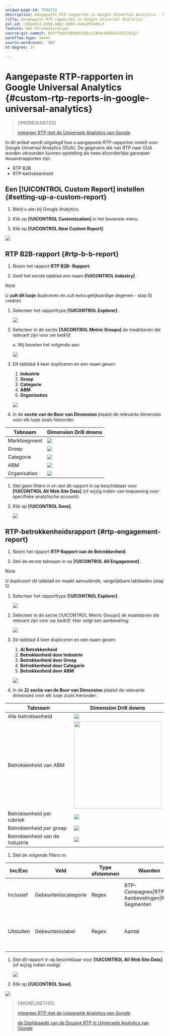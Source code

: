 ```yaml
---
unique-page-id: 7504218
description: Aangepaste RTP-rapporten in Google Universal Analytics - Marketo Docs - Productdocumentatie
title: Aangepaste RTP-rapporten in Google Universal Analytics
exl-id: c8b1e653-03b8-48bc-b80d-3e6cdf3485c3
feature: Web Personalization
source-git-commit: 0d37fbdb7d08901458c1744dc68893e155176327
workflow-type: tm+mt
source-wordcount: '362'
ht-degree: 1%

---
```


# Aangepaste RTP-rapporten in Google Universal Analytics {#custom-rtp-reports-in-google-universal-analytics}

>[!PREREQUISITES]
>
>[ integreer RTP met de Universele Analytics van Google ](/help/marketo/product-docs/web-personalization/reporting-for-web-personalization/web-analytics-integrations/integrate-rtp-with-google-universal-analytics.md)

In dit artikel wordt uitgelegd hoe u aangepaste RTP-rapporten instelt voor Google Universal Analytics (GUA).  De gegevens die van RTP naar GUA worden verzonden kunnen opstelling als twee afzonderlijke geroepen douanerapporten zijn:

* RTP B2B
* RTP-betrokkenheid

## Een [!UICONTROL Custom Report] instellen {#setting-up-a-custom-report}

1. Meld u aan bij Google Analytics.

1. Klik op **[!UICONTROL Customization]** in het bovenste menu.

1. Klik op **[!UICONTROL New Custom Report]**.

![](assets/image2015-3-22-16-3a10-3a48.png)

## RTP B2B-rapport {#rtp-b-b-report}

1. Noem het rapport **RTP B2B- Rapport**.

1. Geef het eerste tabblad een naam **[!UICONTROL Industry]** .

>[!NOTE]
>
>U **zult dit lusje** dupliceren en zult extra gelijkaardige degenen - stap 5) creëren

1. Selecteer het rapporttype **[!UICONTROL Explorer]** .

   ![](assets/image2015-3-22-16-3a15-3a25.png)

1. Selecteer in de sectie **[!UICONTROL Metric Groups]** de maatstaven die relevant zijn voor uw bedrijf.

   a. Wij bevelen het volgende aan:

   ![](assets/image2015-3-22-16-3a16-3a40.png)

1. Dit tabblad 4 keer dupliceren en een naam geven:

   1. **Industrie**
   1. **Groep**
   1. **Categorie**
   1. **ABM**
   1. **Organisaties**

   ![](assets/image2015-3-22-16-3a17-3a41.png)

1. In de **sectie van de Boor van Dimension** plaatst de relevante dimensies voor elk lusje zoals hieronder.

<table> 
 <thead> 
  <tr> 
   <th> 
    <div>
      Tabnaam 
    </div></th> 
   <th> 
    <div>
      Dimension Drill downs
    </div></th> 
  </tr> 
 </thead> 
 <tbody> 
  <tr> 
   <td>Marktsegment</td> 
   <td><img src="assets/1.png" data-linked-resource-id="7514675" data-linked-resource-type="attachment" data-base-url="https://docs.marketo.com" data-linked-resource-container-id="7504218"></td> 
  </tr> 
  <tr> 
   <td>Groep</td> 
   <td><img src="assets/2.png" data-linked-resource-id="7514674" data-linked-resource-type="attachment" data-base-url="https://docs.marketo.com" data-linked-resource-container-id="7504218"></td> 
  </tr> 
  <tr> 
   <td>Categorie</td> 
   <td><img src="assets/3.png" data-linked-resource-id="7514673" data-linked-resource-type="attachment" data-base-url="https://docs.marketo.com" data-linked-resource-container-id="7504218"></td> 
  </tr> 
  <tr> 
   <td>ABM</td> 
   <td><img src="assets/5.png" data-linked-resource-id="7514677" data-linked-resource-type="attachment" data-base-url="https://docs.marketo.com" data-linked-resource-container-id="7504218"></td> 
  </tr> 
  <tr> 
   <td>Organisaties</td> 
   <td><img src="assets/5.png" data-linked-resource-id="7514677" data-linked-resource-type="attachment" data-base-url="https://docs.marketo.com" data-linked-resource-container-id="7504218"></td> 
  </tr> 
 </tbody> 
</table>

1. Stel geen filters in en stel dit rapport in op beschikbaar voor **[!UICONTROL All Web Site Data]** (of wijzig indien van toepassing voor specifieke analytische account).

1. Klik op **[!UICONTROL Save]**.

   ![](assets/image2015-3-22-16-3a21-3a23.png)

## RTP-betrokkenheidsrapport {#rtp-engagement-report}

1. Noem het rapport **RTP Rapport van de Betrokkenheid**.

1. Stel de eerste tabnaam in op **[!UICONTROL All Engagement]** .

>[!NOTE]
>
>U dupliceert dit tabblad en maakt aanvullende, vergelijkbare tabbladen (stap 5)

1. Selecteer het rapporttype **[!UICONTROL Explorer]** .

   ![](assets/image2015-3-22-16-3a23-3a36.png)

1. Selecteer in de sectie [!UICONTROL Metric Groups] de maatstaven die relevant zijn voor uw bedrijf. Hier volgt een aanbeveling:

   ![](assets/image2015-3-22-16-3a24-3a57.png)

1. Dit tabblad 4 keer dupliceren en een naam geven:

   1. **Al Betrokkenheid**
   1. **Betrokkenheid door Industrie**
   1. **Betrokkenheid door Groep**
   1. **Betrokkenheid door Categorie**
   1. **Betrokkenheid door ABM**

   ![](assets/image2015-3-22-16-3a26-3a21.png)

1. In de **2&rbrace; sectie van de Boor van Dimension** plaatst de relevante dimensies voor elk lusje zoals hieronder:

<table> 
 <thead> 
  <tr> 
   <th> 
    <div>
      Tabnaam 
    </div></th> 
   <th> 
    <div>
      Dimension Drill downs 
    </div></th> 
  </tr> 
 </thead> 
 <tbody> 
  <tr> 
   <td>Alle betrokkenheid</td> 
   <td><img src="assets/a.png" data-linked-resource-id="7514683" data-linked-resource-type="attachment" data-base-url="https://docs.marketo.com" data-linked-resource-container-id="7504218"></td> 
  </tr> 
  <tr> 
   <td>Betrokkenheid van ABM</td> 
   <td><img width="277" src="assets/4.png" data-linked-resource-id="7514678" data-linked-resource-type="attachment" data-base-url="https://docs.marketo.com" data-linked-resource-container-id="7504218"></td> 
  </tr> 
  <tr> 
   <td>Betrokkenheid per rubriek</td> 
   <td><img src="assets/a.png" data-linked-resource-id="7514683" data-linked-resource-type="attachment" data-base-url="https://docs.marketo.com" data-linked-resource-container-id="7504218"></td> 
  </tr> 
  <tr> 
   <td>Betrokkenheid per groep</td> 
   <td><img src="assets/c.png" data-linked-resource-id="7514681" data-linked-resource-type="attachment" data-base-url="https://docs.marketo.com" data-linked-resource-container-id="7504218"></td> 
  </tr> 
  <tr> 
   <td>Betrokkenheid van de industrie</td> 
   <td><img src="assets/b.png" data-linked-resource-id="7514682" data-linked-resource-type="attachment" data-base-url="https://docs.marketo.com" data-linked-resource-container-id="7504218"></td> 
  </tr> 
 </tbody> 
</table>

1. Stel de volgende filters in:

<table> 
 <thead> 
  <tr> 
   <th> 
    <div>
      Inc/Exc 
    </div></th> 
   <th> 
    <div>
      Veld 
    </div></th> 
   <th> 
    <div>
      Type afstemmen 
    </div></th> 
   <th> 
    <div>
      Waarden 
    </div></th> 
   <th colspan="1"> 
    <div>
      Opmerkingen 
    </div></th> 
  </tr> 
 </thead> 
 <tbody> 
  <tr> 
   <td><p>Inclusief</p></td> 
   <td><p><span class="uicontrol">Gebeurteniscategorie</span></p></td> 
   <td>Regex</td> 
   <td>RTP-Campagnes|RTP-Aanbevelingen|RTP-Segmenten</td> 
   <td colspan="1">Hiermee filtert u alle andere aangepaste gebeurtenissen die niet gerelateerd zijn aan RTP</td> 
  </tr> 
  <tr> 
   <td>Uitsluiten</td> 
   <td><span class="uicontrol">Gebeurtenislabel</span></td> 
   <td>Regex</td> 
   <td>Aantal</td> 
   <td colspan="1">Hiermee kunt u vanuit uw rapportencampagne filteren met # in de naam van de campagne</td> 
  </tr> 
 </tbody> 
</table>

1. Stel dit rapport in op beschikbaar voor **[!UICONTROL All Web Site Data]** (of wijzig indien nodig).

   ![](assets/image2015-3-22-16-3a29-3a5.png)

1. Klik op **[!UICONTROL Save]**.

![](assets/image2015-3-22-16-3a30-3a0.png)

>[!MORELIKETHIS]
>
>[ integreer RTP met de Universele Analytics van Google ](/help/marketo/product-docs/web-personalization/reporting-for-web-personalization/web-analytics-integrations/integrate-rtp-with-google-universal-analytics.md)
>
>[ de Dashboards van de Douane RTP in Universele Analytics van Google ](/help/marketo/product-docs/web-personalization/reporting-for-web-personalization/web-analytics-integrations/custom-rtp-dashboards-in-google-universal-analytics.md)
